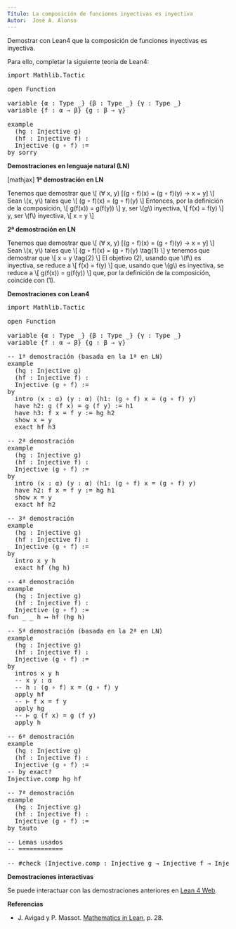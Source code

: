 ```yaml
---
Título: La composición de funciones inyectivas es inyectiva
Autor:  José A. Alonso
---
```


Demostrar con Lean4 que la composición de funciones inyectivas es inyectiva.

Para ello, completar la siguiente teoría de Lean4:

<pre lang="lean">
import Mathlib.Tactic

open Function

variable {α : Type _} {β : Type _} {γ : Type _}
variable {f : α → β} {g : β → γ}

example
  (hg : Injective g)
  (hf : Injective f) :
  Injective (g ∘ f) :=
by sorry
</pre>
<!--more-->

<b>Demostraciones en lenguaje natural (LN)</b>

[mathjax]
<b>1ª demostración en LN</b>

Tenemos que demostrar que
\\[ (∀ x, y) [(g ∘ f)(x) = (g ∘ f)(y) → x = y] \\]
Sean \\(x, y\\) tales que
\\[ (g ∘ f)(x) = (g ∘ f)(y) \\]
Entonces, por la definición de la composición,
\\[ g(f(x)) = g(f(y)) \\]
y, ser \\(g\\) inyectiva,
\\[ f(x) = f(y) \\]
y, ser \\(f\\) inyectiva,
\\[ x = y \\]

<b>2ª demostración en LN</b>

Tenemos que demostrar que
\\[ (∀ x, y) [(g ∘ f)(x) = (g ∘ f)(y) → x = y] \\]
Sean \\(x, y\\) tales que
\\[ (g ∘ f)(x) = (g ∘ f)(y) \\tag{1} \\]
y tenemos que demostrar que
\\[ x = y \\tag{2} \\]
El objetivo (2), usando que \\(f\\) es inyectiva, se reduce a
\\[ f(x) = f(y) \\]
que, usando que \\(g\\) es inyectiva, se reduce a
\\[ g(f(x)) = g(f(y)) \\]
que, por la definición de la composición, coincide con (1).

<b>Demostraciones con Lean4</b>

<pre lang="lean">
import Mathlib.Tactic

open Function

variable {α : Type _} {β : Type _} {γ : Type _}
variable {f : α → β} {g : β → γ}

-- 1ª demostración (basada en la 1ª en LN)
example
  (hg : Injective g)
  (hf : Injective f) :
  Injective (g ∘ f) :=
by
  intro (x : α) (y : α) (h1: (g ∘ f) x = (g ∘ f) y)
  have h2: g (f x) = g (f y) := h1
  have h3: f x = f y := hg h2
  show x = y
  exact hf h3

-- 2ª demostración
example
  (hg : Injective g)
  (hf : Injective f) :
  Injective (g ∘ f) :=
by
  intro (x : α) (y : α) (h1: (g ∘ f) x = (g ∘ f) y)
  have h2: f x = f y := hg h1
  show x = y
  exact hf h2

-- 3ª demostración
example
  (hg : Injective g)
  (hf : Injective f) :
  Injective (g ∘ f) :=
by
  intro x y h
  exact hf (hg h)

-- 4ª demostración
example
  (hg : Injective g)
  (hf : Injective f) :
  Injective (g ∘ f) :=
fun _ _ h ↦ hf (hg h)

-- 5ª demostración (basada en la 2ª en LN)
example
  (hg : Injective g)
  (hf : Injective f) :
  Injective (g ∘ f) :=
by
  intros x y h
  -- x y : α
  -- h : (g ∘ f) x = (g ∘ f) y
  apply hf
  -- ⊢ f x = f y
  apply hg
  -- ⊢ g (f x) = g (f y)
  apply h

-- 6ª demostración
example
  (hg : Injective g)
  (hf : Injective f) :
  Injective (g ∘ f) :=
-- by exact?
Injective.comp hg hf

-- 7ª demostración
example
  (hg : Injective g)
  (hf : Injective f) :
  Injective (g ∘ f) :=
by tauto

-- Lemas usados
-- ============

-- #check (Injective.comp : Injective g → Injective f → Injective (g ∘ f))
</pre>

<b>Demostraciones interactivas</b>

Se puede interactuar con las demostraciones anteriores en <a href="https://live.lean-lang.org/#url=https://raw.githubusercontent.com/jaalonso/Calculemus2/main/src/Composicion_de_funciones_inyectivas.lean" rel="noopener noreferrer" target="_blank">Lean 4 Web</a>.

<b>Referencias</b>

<ul>
<li> J. Avigad y P. Massot. <a href="https://bit.ly/3U4UjBk">Mathematics in Lean</a>, p. 28.</li>
</ul>
